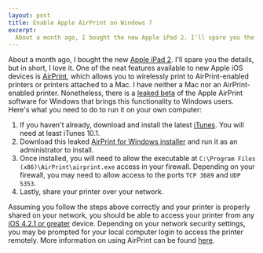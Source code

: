 ```yaml
--- 
layout: post
title: Enable Apple AirPrint on Windows 7
excerpt:
  About a month ago, I bought the new Apple iPad 2. I'll spare you the details, but in short, I love it. One of the neat features available to new Apple iOS devices is AirPrint, which allows you to wirelessly print to AirPrint-enabled printers or printers attached to a Mac. I have neither a Mac nor an AirPrint-enabled printer. Nonetheless, there is a leaked beta of the Apple AirPrint software for Windows that brings this functionality to Windows users.
---
```

About a month ago, I bought the new <a href="http://www.apple.com/ipad/" target="_blank">Apple iPad 2</a>. I'll spare you the details, but in short, I love it. One of the neat features available to new Apple iOS devices is <a href="http://www.apple.com/ipad/features/airprint.html" target="_blank">AirPrint</a>, which allows you to wirelessly print to AirPrint-enabled printers or printers attached to a Mac. I have neither a Mac nor an AirPrint-enabled printer. Nonetheless, there is a <a href="http://jaxov.com/2010/11/how-to-enable-airprint-service-on-windows/" target="_blank">leaked beta</a> of the Apple AirPrint software for Windows that brings this functionality to Windows users. Here's what you need to do to run it on your own computer:
<ol>
	<li>If you haven't already, download and install the latest <a href="http://www.apple.com/itunes/download/" target="_blank">iTunes</a>. You will need at least iTunes 10.1.</li>
	<li>Download this leaked <a href="http://www.mediafire.com/?yadd9be20rkdpe5" target="_blank">AirPrint for Windows installer</a> and run it as an administrator to install.</li>
	<li>Once installed, you will need to allow the executable at <code>C:\Program Files (x86)\AirPrint\airprint.exe</code> access in your firewall. Depending on your firewall, you may need to allow access to the ports <code>TCP 3689</code> and <code>UDP 5353</code>.</li>
	<li>Lastly, share your printer over your network.</li>
</ol>
Assuming you follow the steps above correctly and your printer is properly shared on your network, you should be able to access your printer from any <a href="http://www.apple.com/ios/" target="_blank">iOS 4.2.1 or greater</a> device. Depending on your network security settings, you may be prompted for your local computer login to access the printer remotely. More information on using AirPrint can be found <a href="http://www.apple.com/pr/library/2010/11/22ios.html" target="_blank">here</a>.
